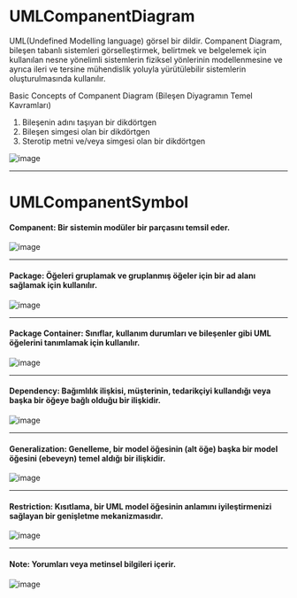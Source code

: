 # UMLCompanentDiagram

UML(Undefined Modelling language) görsel bir dildir. Companent Diagram, bileşen tabanlı sistemleri görselleştirmek, belirtmek 
ve belgelemek için kullanılan nesne yönelimli sistemlerin fiziksel yönlerinin modellenmesine ve ayrıca ileri ve tersine 
mühendislik yoluyla yürütülebilir sistemlerin oluşturulmasında kullanılır.

Basic Concepts of Companent Diagram (Bileşen Diyagramın Temel Kavramları)
1. Bileşenin adını taşıyan bir dikdörtgen
2. Bileşen simgesi olan bir dikdörtgen
3. Sterotip metni ve/veya simgesi olan bir dikdörtgen

![image](https://user-images.githubusercontent.com/32596414/120920120-efdc9600-c6c5-11eb-998c-77fdeafff36b.png)
*******************************************************************************************************************************
# UMLCompanentSymbol
#### Companent: Bir sistemin modüler bir parçasını temsil eder.

![image](https://user-images.githubusercontent.com/32596414/120920285-b5bfc400-c6c6-11eb-8508-cdc9353ad51a.png)
*******************************************************************************************************************************
#### Package: Öğeleri gruplamak ve gruplanmış öğeler için bir ad alanı sağlamak için kullanılır.

![image](https://user-images.githubusercontent.com/32596414/120920340-f28bbb00-c6c6-11eb-8454-cf726bca8ec1.png)
*******************************************************************************************************************************
#### Package Container: Sınıflar, kullanım durumları ve bileşenler gibi UML öğelerini tanımlamak için kullanılır.

![image](https://user-images.githubusercontent.com/32596414/120920409-472f3600-c6c7-11eb-89b1-7fda313fb510.png)
*******************************************************************************************************************************
#### Dependency: Bağımlılık ilişkisi, müşterinin, tedarikçiyi kullandığı veya başka bir öğeye bağlı olduğu bir ilişkidir.

![image](https://user-images.githubusercontent.com/32596414/120920436-6ded6c80-c6c7-11eb-82c0-18cb57e4a8c1.png)
*******************************************************************************************************************************
#### Generalization: Genelleme, bir model öğesinin (alt öğe) başka bir model öğesini (ebeveyn) temel aldığı bir ilişkidir.

![image](https://user-images.githubusercontent.com/32596414/120920484-b60c8f00-c6c7-11eb-9f05-751fd68dfa07.png)
*******************************************************************************************************************************
#### Restriction: Kısıtlama,  bir UML model öğesinin anlamını iyileştirmenizi sağlayan bir genişletme mekanizmasıdır.

![image](https://user-images.githubusercontent.com/32596414/120920548-0683ec80-c6c8-11eb-8c94-1f1c79cf9b64.png)
*******************************************************************************************************************************
#### Note: Yorumları veya metinsel bilgileri içerir.

![image](https://user-images.githubusercontent.com/32596414/120920590-316e4080-c6c8-11eb-8ba2-500c0ccc6885.png)
